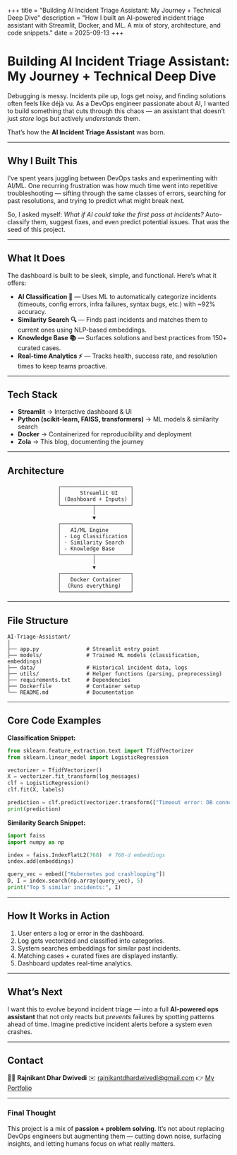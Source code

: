 +++
title = "Building AI Incident Triage Assistant: My Journey + Technical Deep Dive"
description = "How I built an AI-powered incident triage assistant with Streamlit, Docker, and ML. A mix of story, architecture, and code snippets."
date = 2025-09-13
+++

# Building AI Incident Triage Assistant: My Journey + Technical Deep Dive

Debugging is messy. Incidents pile up, logs get noisy, and finding solutions often feels like déjà vu. As a DevOps engineer passionate about AI, I wanted to build something that cuts through this chaos — an assistant that doesn’t just *store* logs but actively *understands* them.

That’s how the **AI Incident Triage Assistant** was born.

---

## Why I Built This

I’ve spent years juggling between DevOps tasks and experimenting with AI/ML. One recurring frustration was how much time went into repetitive troubleshooting — sifting through the same classes of errors, searching for past resolutions, and trying to predict what might break next.

So, I asked myself: *What if AI could take the first pass at incidents?* Auto-classify them, suggest fixes, and even predict potential issues. That was the seed of this project.

---

## What It Does

The dashboard is built to be sleek, simple, and functional. Here’s what it offers:

* **AI Classification 🤖** — Uses ML to automatically categorize incidents (timeouts, config errors, infra failures, syntax bugs, etc.) with \~92% accuracy.
* **Similarity Search 🔍** — Finds past incidents and matches them to current ones using NLP-based embeddings.
* **Knowledge Base 📚** — Surfaces solutions and best practices from 150+ curated cases.
* **Real-time Analytics ⚡** — Tracks health, success rate, and resolution times to keep teams proactive.

---

## Tech Stack

* **Streamlit** → Interactive dashboard & UI
* **Python (scikit-learn, FAISS, transformers)** → ML models & similarity search
* **Docker** → Containerized for reproducibility and deployment
* **Zola** → This blog, documenting the journey

---

## Architecture

```text
                ┌──────────────────────┐
                │      Streamlit UI    │
                │ (Dashboard + Inputs) │
                └──────────┬───────────┘
                           │
                           ▼
                ┌──────────────────────┐
                │   AI/ML Engine       │
                │ - Log Classification │
                │ - Similarity Search  │
                │ - Knowledge Base     │
                └──────────┬───────────┘
                           │
                           ▼
                ┌──────────────────────┐
                │   Docker Container   │
                │  (Runs everything)   │
                └──────────────────────┘
```

---

## File Structure

```text
AI-Triage-Assistant/
│
├── app.py               # Streamlit entry point
├── models/              # Trained ML models (classification, embeddings)
├── data/                # Historical incident data, logs
├── utils/               # Helper functions (parsing, preprocessing)
├── requirements.txt     # Dependencies
├── Dockerfile           # Container setup
└── README.md            # Documentation
```

---

## Core Code Examples

**Classification Snippet:**

```python
from sklearn.feature_extraction.text import TfidfVectorizer
from sklearn.linear_model import LogisticRegression

vectorizer = TfidfVectorizer()
X = vectorizer.fit_transform(log_messages)
clf = LogisticRegression()
clf.fit(X, labels)

prediction = clf.predict(vectorizer.transform(["Timeout error: DB connection failed"]))
print(prediction)
```

**Similarity Search Snippet:**

```python
import faiss
import numpy as np

index = faiss.IndexFlatL2(768)  # 768-d embeddings
index.add(embeddings)

query_vec = embed(["Kubernetes pod crashlooping"])
D, I = index.search(np.array(query_vec), 5)
print("Top 5 similar incidents:", I)
```

---

## How It Works in Action

1. User enters a log or error in the dashboard.
2. Log gets vectorized and classified into categories.
3. System searches embeddings for similar past incidents.
4. Matching cases + curated fixes are displayed instantly.
5. Dashboard updates real-time analytics.

---

## What’s Next

I want this to evolve beyond incident triage — into a full **AI-powered ops assistant** that not only reacts but *prevents* failures by spotting patterns ahead of time. Imagine predictive incident alerts before a system even crashes.

---

## Contact

👨‍💻 **Rajnikant Dhar Dwivedi**
✉️ [rajnikantdhardwivedi@gmail.com](mailto:rajnikantdhardwivedi@gmail.com)
👉 [My Portfolio](https://rajnikantdhardwivedi-mu.vercel.app/)

---

### Final Thought

This project is a mix of **passion + problem solving**. It’s not about replacing DevOps engineers but augmenting them — cutting down noise, surfacing insights, and letting humans focus on what really matters.
